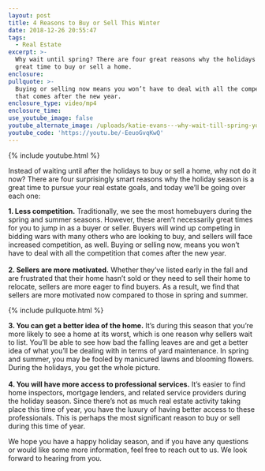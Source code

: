 ```yaml
---
layout: post
title: 4 Reasons to Buy or Sell This Winter
date: 2018-12-26 20:55:47
tags:
  - Real Estate
excerpt: >-
  Why wait until spring? There are four great reasons why the holidays are a
  great time to buy or sell a home.
enclosure:
pullquote: >-
  Buying or selling now means you won’t have to deal with all the competition
  that comes after the new year.
enclosure_type: video/mp4
enclosure_time:
use_youtube_image: false
youtube_alternate_image: /uploads/katie-evans---why-wait-till-spring-youtube.jpg
youtube_code: 'https://youtu.be/-EeuoGvqKwQ'
---
```


{% include youtube.html %}

Instead of waiting until after the holidays to buy or sell a home, why not do it now? There are four surprisingly smart reasons why the holiday season is a great time to pursue your real estate goals, and today we’ll be going over each one:&nbsp;

**1. Less competition.** Traditionally, we see the most homebuyers during the spring and summer seasons. However, these aren’t necessarily great times for you to jump in as a buyer or seller. Buyers will wind up competing in bidding wars with many others who are looking to buy, and sellers will face increased competition, as well. Buying or selling now, means you won’t have to deal with all the competition that comes after the new year.<br><br>**2. Sellers are more motivated.** Whether they’ve listed early in the fall and are frustrated that their home hasn’t sold or they need to sell their home to relocate, sellers are more eager to find buyers. As a result, we find that sellers are more motivated now compared to those in spring and summer.&nbsp;

{% include pullquote.html %}

**3. You can get a better idea of the home.** It’s during this season that you’re more likely to see a home at its worst, which is one reason why sellers wait to list. You’ll be able to see how bad the falling leaves are and get a better idea of what you’ll be dealing with in terms of yard maintenance. In spring and summer, you may be fooled by manicured lawns and blooming flowers. During the holidays, you get the whole picture.<br><br>**4. You will have more access to professional services.** It’s easier to find home inspectors, mortgage lenders, and related service providers during the holiday season. Since there’s not as much real estate activity taking place this time of year, you have the luxury of having better access to these professionals. This is perhaps the most significant reason to buy or sell during this time of year.&nbsp;

We hope you have a happy holiday season, and if you have any questions or would like some more information, feel free to reach out to us. We look forward to hearing from you.<br>&nbsp;